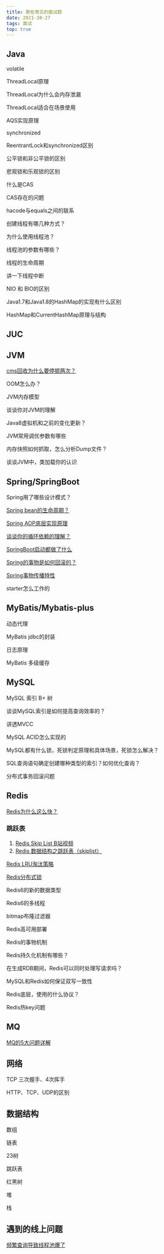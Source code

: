 ```yaml
---
title: 那些常见的面试题
date: 2021-10-27
tags: 面试
top: true
---
```


## Java

volatile

ThreadLocal原理

ThreadLocal为什么会内存泄漏

ThreadLocal适合在场景使用

AQS实现原理

synchronized

ReentrantLock和synchronized区别

公平锁和非公平锁的区别

悲观锁和乐观锁的区别

什么是CAS

CAS存在的问题

hacode与equals之间的联系

创建线程有哪几种方式？

为什么使用线程池？

线程池的参数有哪些？

线程的生命周期

讲一下线程中断

NIO 和 BIO的区别

Java1.7和Java1.8的HashMap的实现有什么区别

HashMap和CurrentHashMap原理与结构



## JUC





## JVM

[cms回收为什么要停顿两次？](https://www.lianbian.net/2021/10/27/2021-09-13-CMS%E5%9B%9E%E6%94%B6%E4%B8%BA%E4%BB%80%E4%B9%88%E8%A6%81%E5%81%9C%E9%A1%BF%E4%B8%A4%E6%AC%A1/)

OOM怎么办？

JVM内存模型

谈谈你对JVM的理解

Java8虚拟机和之前的变化更新？

JVM常用调优参数有哪些

内存快照如何抓取，怎么分析Dump文件？

谈谈JVM中，类加载你的认识







## Spring/SpringBoot

Spring用了哪些设计模式？

[Spring bean的生命周期？](https://www.bilibili.com/video/BV19L4y1i7Wd?p=13)

[Spring AOP底层实现原理](https://www.bilibili.com/video/BV19L4y1i7Wd?p=19)

[谈谈你的循环依赖的理解？](https://www.bilibili.com/video/BV19L4y1i7Wd?p=17)

[SpringBoot启动都做了什么](https://mp.weixin.qq.com/s/GVBrFoJAkD2yW4rCIbEa2g)

[Spring的事物是如何回滚的？](https://www.bilibili.com/video/BV19L4y1i7Wd?p=20)

[Spring事物传播特性](https://www.bilibili.com/video/BV19L4y1i7Wd?p=21)

starter怎么工作的



## MyBatis/Mybatis-plus

动态代理

MyBatis jdbc的封装

日志原理

MyBatis 多级缓存



## MySQL

MySQL 索引 B+ 树

谈谈MySQL索引是如何提高查询效率的？

讲透MVCC

MySQL ACID怎么实现的

MySQL都有什么锁，死锁判定原理和具体场景，死锁怎么解决？

SQL查询语句确定创建哪种类型的索引？如何优化查询？

分布式事务回滚问题



## Redis

[Redis为什么这么快？](https://mp.weixin.qq.com/s/msGfc_gCiG-yzx0-Ex8Ojw)

### 跳跃表

1. [Redis Skip List B站视频](https://www.bilibili.com/video/BV1tK4y1X7de?from=search&seid=10137170574929545982&spm_id_from=333.337.0.0)
2. [Redis 数据结构之跳跃表（skiplist）](https://juejin.cn/post/6901139528422178824)

[Redis LRU淘汰策略](https://www.lianbian.net/2021/10/29/Redis/%E6%89%8B%E5%86%99Redis%E7%9A%84LRU%E6%B7%98%E6%B1%B0%E7%AD%96%E7%95%A5/)

[Redis分布式锁](https://mp.weixin.qq.com/s/sM8Pfu3ZhwADJpJNzyhylA)

Redis6的新的数据类型

Redis6的多线程

bitmap布隆过滤器

Redis高可用部署

Redis的事物机制

Redis持久化机制有哪些？

在生成RDB期间，Redis可以同时处理写请求吗？

MySQL和Redis如何保证双写一致性

Redis底层，使用的什么协议？

Redis热key问题



## MQ

[MQ的5大问题详解](https://mp.weixin.qq.com/s/ttlVqrBA7CZ9q-hWPW2bFQ)



## 网络

TCP 三次握手、4次挥手

HTTP、TCP、UDP的区别



## 数据结构

数组

链表

23树

跳跃表

红黑树

堆

栈



## 遇到的线上问题

[频繁查询导致线程池爆了](https://mp.weixin.qq.com/s/WCeHESrSFz6vdRXKXAmrEA)

